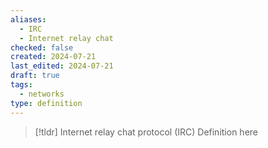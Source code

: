 ```yaml
---
aliases:
  - IRC
  - Internet relay chat
checked: false
created: 2024-07-21
last_edited: 2024-07-21
draft: true
tags:
  - networks
type: definition
---
```

>[!tldr] Internet relay chat protocol (IRC)
>Definition here


